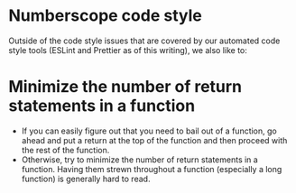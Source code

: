 # Numberscope code style

Outside of the code style issues that are covered by our automated code style
tools (ESLint and Prettier as of this writing), we also like to:

# Minimize the number of return statements in a function

-   If you can easily figure out that you need to bail out of a function, go
    ahead and put a return at the top of the function and then proceed with
    the rest of the function.
-   Otherwise, try to minimize the number of return statements in a function.
    Having them strewn throughout a function (especially a long function) is
    generally hard to read.
